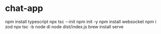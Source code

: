 # chat-app
npm install typescript
npx tsc --init
npm init -y
npm install websocket 
npm i zod
npx tsc -b
node di
node dist/index.js
brew install serve